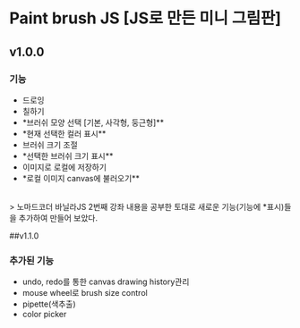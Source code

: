 # Paint brush JS [JS로 만든 미니 그림판]

## v1.0.0

### 기능

- 드로잉
- 칠하기
- \*브러쉬 모양 선택 [기본, 사각형, 둥근형]\*\*
- \*현재 선택한 컬러 표시\*\*
- 브러쉬 크기 조절
- \*선택한 브러쉬 크기 표시\*\*
- 이미지로 로컬에 저장하기
- \*로컬 이미지 canvas에 불러오기\*\*

<br />
> 노마드코더 바닐라JS 2번째 강좌 내용을 공부한 토대로
새로운 기능(기능에 *표시)들을 추가하여 만들어 보았다.

##v1.1.0

### 추가된 기능

- undo, redo를 통한 canvas drawing history관리
- mouse wheel로 brush size control
- pipette(색추출)
- color picker
